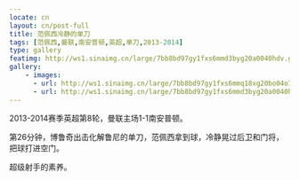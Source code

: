 ```yaml
---
locate: cn
layout: cn/post-full
title: 范佩西冷静的单刀
tags: [范佩西,曼联,南安普顿,英超,单刀,2013-2014]
type: gallery
featimg: http://ws1.sinaimg.cn/large/7bb8bd97gy1fxs6mmd3byg20a0040hdv.gif
gallery:
    - images:
      - url: http://ws1.sinaimg.cn/large/7bb8bd97gy1fxs6mmq18xg20bo04o7wj.gif
      - url: http://ws1.sinaimg.cn/large/7bb8bd97gy1fxs6mmd3byg20a0040hdv.gif
---
```


2013-2014赛季英超第8轮，曼联主场1-1南安普顿。

第26分钟，博鲁奇出击化解鲁尼的单刀，范佩西拿到球，冷静晃过后卫和门将，把球打进空门。

超级射手的素养。